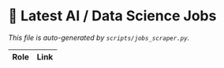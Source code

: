 # 💼 Latest AI / Data Science Jobs

_This file is auto-generated by `scripts/jobs_scraper.py`._

| Role | Link |
|------|------|
